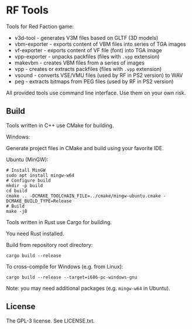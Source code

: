 RF Tools
========

Tools for Red Faction game:

* v3d-tool - generates V3M files based on GLTF (3D models)
* vbm-exporter - exports content of VBM files into series of TGA images
* vf-exporter - exports content of VF file (font) into TGA image
* vpp-exporter - unpacks packfiles (files with `.vpp` extension)
* makevbm - creates VBM files from a series of images
* vpp - creates or extracts packfiles (files with `.vpp` extension)
* vsound - converts VSE/VMU files (used by RF in PS2 version) to WAV
* peg - extracts bitmaps from PEG files (used by RF in PS2 version)

All provided tools use command line interface.
Use them on your own risk.

Build
-----

Tools written in C++ use CMake for building.

Windows:

Generate project files in CMake and build using your favorite IDE.

Ubuntu (MinGW):

    # Install MinGW
    sudo apt install mingw-w64
    # Configure build
    mkdir -p build
    cd build
    cmake .. -DCMAKE_TOOLCHAIN_FILE=../cmake/mingw-ubuntu.cmake -DCMAKE_BUILD_TYPE=Release
    # Build
    make -j8

Tools written in Rust use Cargo for building.

You need Rust installed.

Build from repository root directory:

    cargo build --release

To cross-compile for Windows (e.g. from Linux):

    cargo build --release --target=i686-pc-windows-gnu

Note: you may need additional packages (e.g. `mingw-w64` in Ubuntu).


License
-------
The GPL-3 license. See LICENSE.txt.
